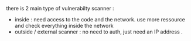 there is 2 main type of vulnerabilty scanner :

-   inside : need access to the code and the network. use more ressource and check everything inside the network
-   outside / external scanner : no need to auth, just need an IP address .
